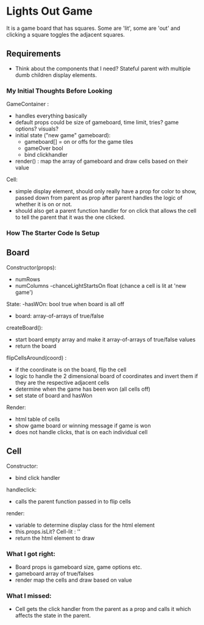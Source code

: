 # Lights Out Game

It is a game board that has squares. Some are 'lit', some are 'out' and clicking a square toggles the adjacent squares.

## Requirements

* Think about the components that I need? Stateful parent with multiple dumb children display elements.

### My Initial Thoughts Before Looking

GameContainer :
  - handles everything basically
  - default props could be size of gameboard, time limit, tries? game options? visuals?
  - initial state ("new game" gameboard):
    - gameboard[] = on or offs for the game tiles
    - gameOver bool
    - bind clickhandler
  - render() : map the array of gameboard and draw cells based on their value

Cell:
  - simple display element, should only really have a prop for color to show, passed down from parent as prop after parent handles the logic of whether it is on or not.
  - should also get a parent function handler for on click that allows the cell to tell the parent that it was the one clicked.


### How The Starter Code Is Setup

## Board

Constructor(props):
  - numRows
  - numColumns
  -chanceLightStartsOn float (chance a cell is lit at 'new game')

State:
  -hasWOn: bool true when board is all off
  - board: array-of-arrays of true/false

createBoard():
  - start board empty array and make it array-of-arrays of true/false values
  - return the board

flipCellsAround(coord) :
  - if the coordinate is on the board, flip the cell
  - logic to handle the 2 dimensional board of coordinates and invert them if they are the respective adjacent cells
  - determine when the game has been won (all cells off)
  - set state of board and hasWon

Render:
  - html table of cells
  - show game board or winning message if game is won
  - does not handle clicks, that is on each individual cell

## Cell

Constructor:
  - bind click handler

handleclick:
  - calls the parent function passed in to flip cells

render:
  - variable to determine display class for the html element
  - this.props.isLit? Cell-lit : ''
  - return the html element to draw

### What I got right:

* Board props is gameboard size, game options etc.
* gameboard array of true/falses
* render map the cells and draw based on value

### What I missed:

* Cell gets the click handler from the parent as a prop and calls it which affects the state in the parent.